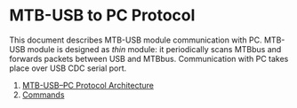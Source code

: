 MTB-USB to PC Protocol
======================

This document describes MTB-USB module communication with PC. MTB-USB module
is designed as *thin* module: it periodically scans MTBbus and forwards packets
between USB and MTBbus. Communication with PC takes place over USB CDC serial
port.

1. [MTB-USB–PC Protocol Architecture](architecture.md)
2. [Commands](commands.md)
